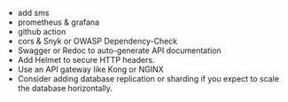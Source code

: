 - add sms
- prometheus & grafana
- github action
- cors & Snyk or OWASP Dependency-Check
- Swagger or Redoc to auto-generate API documentation
- Add Helmet to secure HTTP headers.
- Use an API gateway like Kong or NGINX
- Consider adding database replication or sharding if you expect to scale the database horizontally.